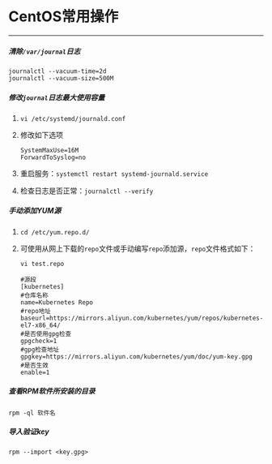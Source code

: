 # CentOS常用操作

---

##### 清除`/var/journal`日志

```shell
journalctl --vacuum-time=2d
journalctl --vacuum-size=500M
```

##### 修改`journal`日志最大使用容量

1. `vi /etc/systemd/journald.conf`

2. 修改如下选项

   ```shell
   SystemMaxUse=16M
   ForwardToSyslog=no
   ```

3. 重启服务：`systemctl restart systemd-journald.service`

4. 检查日志是否正常：`journalctl --verify`

##### 手动添加YUM源

1. `cd /etc/yum.repo.d/`

2. 可使用从网上下载的`repo`文件或手动编写`repo`添加源，`repo`文件格式如下：

   `vi test.repo`

   ```shell
   #源段
   [kubernetes]
   #仓库名称
   name=Kubernetes Repo
   #repo地址
   baseurl=https://mirrors.aliyun.com/kubernetes/yum/repos/kubernetes-el7-x86_64/
   #是否使用gpg检查
   gpgcheck=1
   #gpg检查地址
   gpgkey=https://mirrors.aliyun.com/kubernetes/yum/doc/yum-key.gpg
   #是否生效
   enable=1
   ```

##### 查看RPM软件所安装的目录

`rpm -ql 软件名`

##### 导入验证key

`rpm --import <key.gpg>`